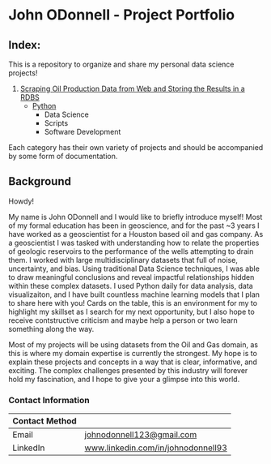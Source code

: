 # John ODonnell - Project Portfolio

## Index:

This is a repository to organize and share my personal data science projects! 

1. [Scraping Oil Production Data from Web and Storing the Results in a RDBS](https://github.com/johnyo/PersonalProjects)
    - [Python](https://github.com/darwin-a/PersonalProjects/tree/master/Persohhhnal%20Programming%20Projects/Python)
      - Data Science
      - Scripts
      - Software Development

Each category has their own variety of projects and should be accompanied by some form of documentation. 

## Background

Howdy! 

My name is John ODonnell and I would like to briefly introduce myself! Most of my formal education has been in geoscience, and for the past ~3 years I have worked as a geoscientist for a Houston based oil and gas company. As a geoscientist I was tasked with understanding how to relate the properties of geologic reservoirs to the performance of the wells attempting to drain them. I worked with large multidisciplinary datasets that full of noise, uncertainty, and bias. Using traditional Data Science techniques, I was able to draw meaningful conclusions and reveal impactful relationships hidden within these complex datasets. I used Python daily for data analysis, data visualizaiton, and I have built countless machine learning models that I plan to share here with you! Cards on the table, this is an environment for my to highlight my skillset as I search for my next opportunity, but I also hope to receive contstructive criticism and maybe help a person or two learn something along the way. 

Most of my projects will be using datasets from the Oil and Gas domain, as this is where my domain expertise is currently the strongest. My hope is to explain these projects and concepts in a way that is clear, informative, and exciting. The complex challenges presented by this industry will forever hold my fascination, and I hope to give your a glimpse into this world. 

### Contact Information

| Contact Method |  |
| --- | --- |
|  Email | johnodonnell123@gmail.com |
| LinkedIn | www.linkedin.com/in/johnodonnell93 |
